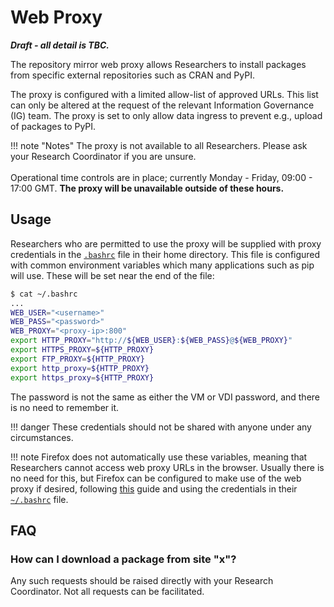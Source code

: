 # Web Proxy

_**Draft - all detail is TBC.**_

The repository mirror web proxy allows Researchers to install packages from specific external repositories such as CRAN and PyPI.

The proxy is configured with a limited allow-list of approved URLs. This list can only be altered at the request of the relevant Information Governance (IG) team. The proxy is set to only allow data ingress to prevent e.g., upload of packages to PyPI.

!!! note "Notes"
    The proxy is not available to all Researchers. Please ask your Research Coordinator if you are unsure.
    <br/><br/>
    Operational time controls are in place; currently Monday - Friday, 09:00 - 17:00 GMT. **The proxy will be unavailable outside of these hours.**

## Usage

Researchers who are permitted to use the proxy will be supplied with proxy credentials in the [`.bashrc`][bashrc] file in their home directory. This file is configured with common environment variables which many applications such as pip will use. These will be set near the end of the file:

```bash
$ cat ~/.bashrc
...
WEB_USER="<username>"
WEB_PASS="<password>"
WEB_PROXY="<proxy-ip>:800"
export HTTP_PROXY="http://${WEB_USER}:${WEB_PASS}@${WEB_PROXY}"
export HTTPS_PROXY=${HTTP_PROXY}
export FTP_PROXY=${HTTP_PROXY}
export http_proxy=${HTTP_PROXY}
export https_proxy=${HTTP_PROXY}
```

The password is not the same as either the VM or VDI password, and there is no need to remember it.

!!! danger
    These credentials should not be shared with anyone under any circumstances.

!!! note
    Firefox does not automatically use these variables, meaning that Researchers cannot access web proxy URLs in the browser. Usually there is no need for this, but Firefox can be configured to make use of the web proxy if desired, following [this](https://support.mozilla.org/en-US/kb/connection-settings-firefox) guide and using the credentials in their [`~/.bashrc`][bashrc] file.

## FAQ

### How can I download a package from site "x"?

Any such requests should be raised directly with your Research Coordinator. Not all requests can be facilitated.

<!-- Links -->
[bashrc]: https://carpentries-incubator.github.io/shell-extras/07-aliases/index.html#bash-customization-files
